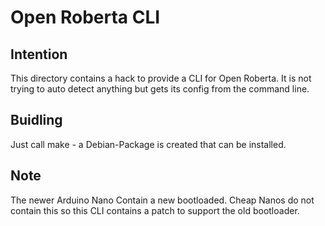 Open Roberta CLI
==

Intention
--

This directory contains a hack to provide a CLI for Open Roberta. It is not trying to auto detect anything but gets its config from the command line.

Buidling
--

Just call make - a Debian-Package is created that can be installed.

Note
--

The newer Arduino Nano Contain a new bootloaded. Cheap Nanos do not contain this so this CLI contains a patch to support the old bootloader.

